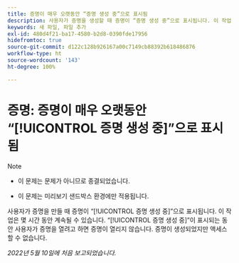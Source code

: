 ```yaml
---
title: 증명이 매우 오랫동안 “증명 생성 중”으로 표시됨
description: 사용자가 증명을 생성할 때 증명이 “증명 생성 중”으로 표시됩니다. 이 작업은 몇 시간 동안 계속될 수 있습니다. “증명 생성 중”이 표시되는 동안 사용자가 증명을 열려고 하면 증명이 열리지 않습니다. 증명이 생성되었지만 액세스할 수 없습니다.
keywords: 새 파일, 파일 추가
exl-id: 480d4f21-ba17-4580-b2d8-0390fde17956
hidefromtoc: true
source-git-commit: d122c128b926167a00c7149cb88392b618486876
workflow-type: ht
source-wordcount: '143'
ht-degree: 100%

---
```


# 증명: 증명이 매우 오랫동안 “[!UICONTROL 증명 생성 중]”으로 표시됨

>[!NOTE]
>
>* 이 문제는 문제가 아니므로 종결되었습니다.
>
>* 이 문제는 미리보기 샌드박스 환경에만 적용됩니다.


사용자가 증명을 만들 때 증명이 “[!UICONTROL 증명 생성 중]”으로 표시됩니다. 이 작업은 몇 시간 동안 계속될 수 있습니다. “[!UICONTROL 증명 생성 중]”이 표시되는 동안 사용자가 증명을 열려고 하면 증명이 열리지 않습니다. 증명이 생성되었지만 액세스할 수 없습니다.

*2022년 5월 10일에 처음 보고되었습니다.*
